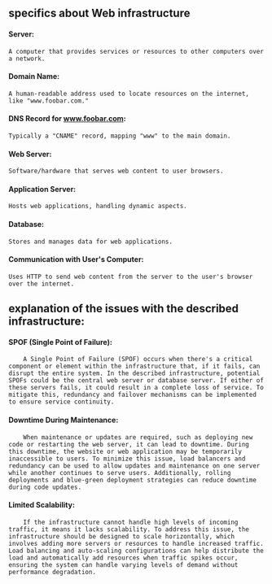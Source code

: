 ## specifics about Web infrastructure
#### Server:
    A computer that provides services or resources to other computers over a network.
#### Domain Name:
    A human-readable address used to locate resources on the internet, like "www.foobar.com."
#### DNS Record for www.foobar.com:
    Typically a "CNAME" record, mapping "www" to the main domain.
#### Web Server:
    Software/hardware that serves web content to user browsers.
#### Application Server:
    Hosts web applications, handling dynamic aspects.
#### Database:
    Stores and manages data for web applications.
#### Communication with User's Computer:
    Uses HTTP to send web content from the server to the user's browser over the internet.
## explanation of the issues with the described infrastructure:

#### SPOF (Single Point of Failure):
        A Single Point of Failure (SPOF) occurs when there's a critical component or element within the infrastructure that, if it fails, can disrupt the entire system. In the described infrastructure, potential SPOFs could be the central web server or database server. If either of these servers fails, it could result in a complete loss of service. To mitigate this, redundancy and failover mechanisms can be implemented to ensure service continuity.
        
#### Downtime During Maintenance:
        When maintenance or updates are required, such as deploying new code or restarting the web server, it can lead to downtime. During this downtime, the website or web application may be temporarily inaccessible to users. To minimize this issue, load balancers and redundancy can be used to allow updates and maintenance on one server while another continues to serve users. Additionally, rolling deployments and blue-green deployment strategies can reduce downtime during code updates.
        
#### Limited Scalability:
        If the infrastructure cannot handle high levels of incoming traffic, it means it lacks scalability. To address this issue, the infrastructure should be designed to scale horizontally, which involves adding more servers or resources to handle increased traffic. Load balancing and auto-scaling configurations can help distribute the load and automatically add resources when traffic spikes occur, ensuring the system can handle varying levels of demand without performance degradation.
        
